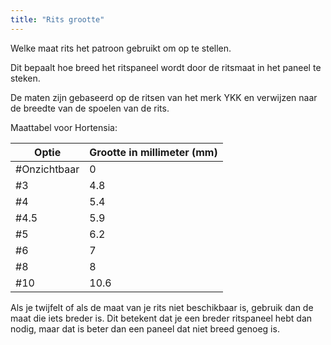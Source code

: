 ```yaml
---
title: "Rits grootte"
---
```


Welke maat rits het patroon gebruikt om op te stellen.

Dit bepaalt hoe breed het ritspaneel wordt door de ritsmaat in het paneel te steken.

De maten zijn gebaseerd op de ritsen van het merk YKK en verwijzen naar de breedte van de spoelen van de rits.

Maattabel voor Hortensia:

| Optie        | Grootte in millimeter (mm) |
| ------------ | -------------------------- |
| #Onzichtbaar | 0                          |
| #3           | 4.8                        |
| #4           | 5.4                        |
| #4.5         | 5.9                        |
| #5           | 6.2                        |
| #6           | 7                          |
| #8           | 8                          |
| #10          | 10.6                       |

<Note>

Als je twijfelt of als de maat van je rits niet beschikbaar is, gebruik dan de maat die iets breder is. Dit betekent dat je een breder ritspaneel hebt dan nodig, maar dat is beter dan een paneel dat niet breed genoeg is.

</Note>




